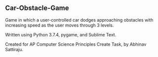 ## Car-Obstacle-Game
Game in which a user-controlled car dodges approaching obstacles with increasing speed as the user moves through 3 levels.

Written using Python 3.7.4, pygame, and Sublime Text.

Created for AP Computer Science Principles Create Task, by Abhinav Sattiraju.
